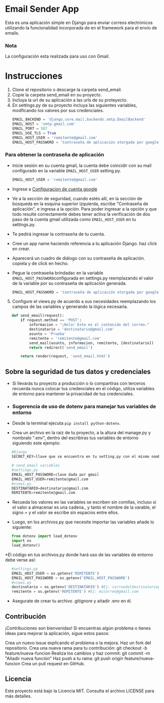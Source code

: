 # Email Sender App

Esta es una aplicación simple en Django para enviar correos electrónicos utilizando la funcionalidad incorporada de en el framework para el envío de emails. 

### Nota

La configuración esta realizada para uso con Gmail.

# Instrucciones

1. Clone el repositorio o descarge la carpeta send_email.
2. Copie la carpeta send_email en su proyecto.
3. Incluya la url de su aplicación a las urls de su proteyecto.
4. En settings.py de su proyecto incluya las siguientes variables, modficando los valores por sus credenciales.
    ```python
    EMAIL_BACKEND = 'django.core.mail.backends.smtp.EmailBackend'
    EMAIL_HOST = 'smtp.gmail.com'
    EMAIL_PORT = 587
    EMAIL_USE_TLS = True
    EMAIL_HOST_USER = 'remitente@gmail.com'
    EMAIL_HOST_PASSWORD = 'Contraseña de aplicación otorgada por google'
    ```
### Para obtener la contraseña de aplicación
* Inicie sesión en su cuenta gmail, la cuenta debe coincidir con su mail configurado en la variable `EMAIL_HOST_USER` setting.py.
    ```python
    EMAIL_HOST_USER = 'remitente@gmail.com'
    ```

* Ingrese a [Configuracion de cuenta google](https://myaccount.google.com/)

* Ve a la sección de seguridad, cuando estés allí, en la sección de búsqueda en la esquina superior izquierda, escribe "Contraseña de aplicación", e ingresa a la opción. Para poder ingresar a la opción y que todo resulte correctamente debes tener activa la verificación de dos paso de la cuenta gmail utilizada como `EMAIL_HOST_USER` en tu settings.py.

* Te pedirá ingresar la contraseña de tu cuenta.
    
* Cree un app name haciendo referencia a tu aplicación Django. haz click en crear.

* Aparecerá un cuadro de diálogo con su contraseña de aplicación. copiela y de click en hecho.

* Pegue la contraseña brindadac en la variable `EMAIL_HOST_PASSWORD`configurada en settings.py reemplazando el valor de la variable por su contraseña de aplicación generada.
    ```python
    EMAIL_HOST_PASSWORD = 'Contraseña de aplicación otorgada por google'
    ```

5. Configure el views.py de acuerdo a sus necesidades reemplazando los campos de las variables y generando la lógica necesaria.
 ```python
    def send_email(request):
        if request.method == 'POST':
            informacion = "¡Hola! Este es el contenido del correo."
            destinatario = 'destinatario@gmail.com'
            asunto = 'Prueba'
            remitente = 'remitente@gmail.com'
            send_mail(asunto, informacion, remitente, [destinatario])
            return redirect('send_email')

        return render(request, 'send_email.html') 
 ```
## Sobre la seguridad de tus datos y credenciales
* Si llevarás tu proyecto a producción o lo compartiras con terceros recuerda nunca colocar tus credenciales en el código, utiliza variables de entorno para mantener la privacidad de tus credenciales.

* ### Sugerencia de uso de dotenv para manejar tus variables de entorno

* Desde la terminal ejecuta `pip install python-dotenv`.

* Crea un archivo en la raiz de tu proyecto, a la altura del manage.py y nombralo ".env", dentro del escribiras tus variables de entorno siguiendo este ejemplo:
 ```python
    #Django
    SECRET_KEY=llave que se encuentra en tu setting.py con el mismo nombre de variable.

    # send_email variables
    #settings.py
    EMAIL_HOST_PASSWORD=clave dada por gmail
    EMAIL_HOST_USER=remitente@gmail.com
    #views.py
    DESTINATARIO=destinatario@gmail.com
    REMITENTE=remitente@gmail.com  
 ```
* Recueda los valores en las variables se escriben sin comillas, incluso si el valor a almacenar es una cadena., y tanto el nombre de la varable, el signo = y el valor se escribe sin espacios entre ellos.

* Luego, en los archivos.py que necesite importar las variables añade lo siguiente:
 ```python
    from dotenv import load_dotenv
    import os
    load_dotenv()
 ```
*El código en tus archivos.py donde hará uso de las variables de entorno debe verse así:
 ```python
    #settings.py
    EMAIL_HOST_USER = os.getenv('REMITENTE')
    EMAIL_HOST_PASSWORD = os.getenv('EMAIL_HOST_PASSWORD')
    #views.py
    destinatario = os.getenv('DESTINATARIO') #Ej: correodeldestinatario@gmail.com
    remitente = os.getenv('REMITENTE') #Ej: micorreo@gmail.com
 ```

 * Asegurate de crear tu archivo .gitignore y añadir .env en él. 
 
## Contribución
¡Contribuciones son bienvenidas! Si encuentras algún problema o tienes ideas para mejorar la aplicación, sigue estos pasos:

Crea un nuevo issue explicando el problema o la mejora.
Haz un fork del repositorio.
Crea una nueva rama para tu contribución: git checkout -b feature/nueva-funcion
Realiza los cambios y haz commit: git commit -m "Añadir nueva función"
Haz push a tu rama: git push origin feature/nueva-funcion
Crea un pull request en GitHub.

## Licencia
Este proyecto está bajo la Licencia MIT. Consulta el archivo LICENSE para más detalles.
